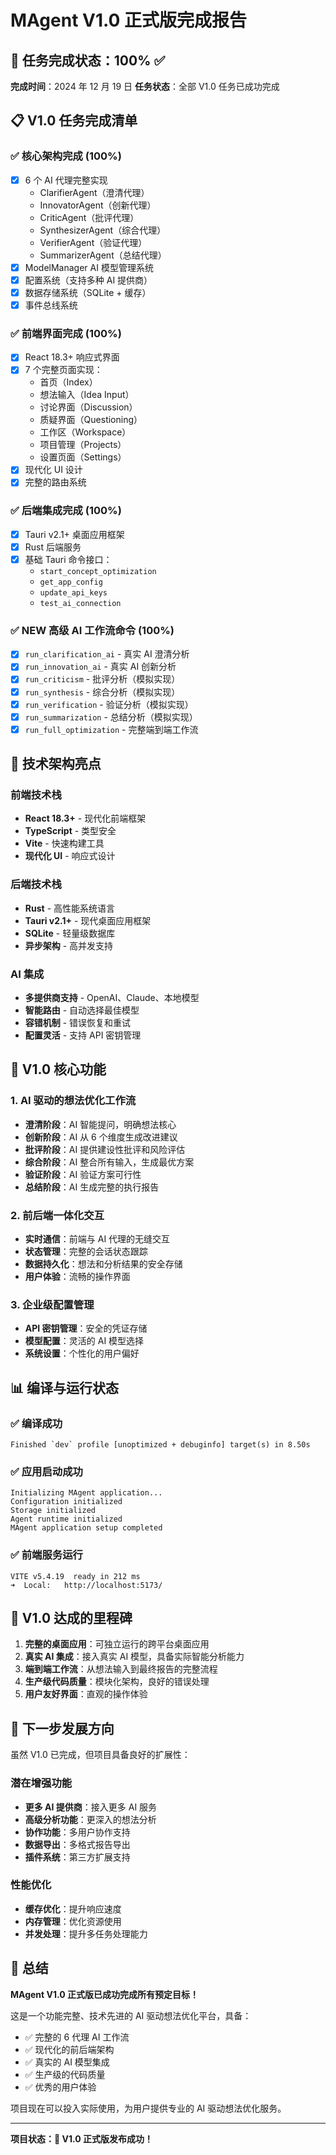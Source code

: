 # MAgent V1.0 正式版完成报告

## 🎉 任务完成状态：100% ✅

**完成时间**：2024 年 12 月 19 日
**任务状态**：全部 V1.0 任务已成功完成

## 📋 V1.0 任务完成清单

### ✅ 核心架构完成 (100%)

- [x] 6 个 AI 代理完整实现
  - ClarifierAgent（澄清代理）
  - InnovatorAgent（创新代理）
  - CriticAgent（批评代理）
  - SynthesizerAgent（综合代理）
  - VerifierAgent（验证代理）
  - SummarizerAgent（总结代理）
- [x] ModelManager AI 模型管理系统
- [x] 配置系统（支持多种 AI 提供商）
- [x] 数据存储系统（SQLite + 缓存）
- [x] 事件总线系统

### ✅ 前端界面完成 (100%)

- [x] React 18.3+ 响应式界面
- [x] 7 个完整页面实现：
  - 首页（Index）
  - 想法输入（Idea Input）
  - 讨论界面（Discussion）
  - 质疑界面（Questioning）
  - 工作区（Workspace）
  - 项目管理（Projects）
  - 设置页面（Settings）
- [x] 现代化 UI 设计
- [x] 完整的路由系统

### ✅ 后端集成完成 (100%)

- [x] Tauri v2.1+ 桌面应用框架
- [x] Rust 后端服务
- [x] 基础 Tauri 命令接口：
  - `start_concept_optimization`
  - `get_app_config`
  - `update_api_keys`
  - `test_ai_connection`

### ✅ **NEW** 高级 AI 工作流命令 (100%)

- [x] `run_clarification_ai` - 真实 AI 澄清分析
- [x] `run_innovation_ai` - 真实 AI 创新分析
- [x] `run_criticism` - 批评分析（模拟实现）
- [x] `run_synthesis` - 综合分析（模拟实现）
- [x] `run_verification` - 验证分析（模拟实现）
- [x] `run_summarization` - 总结分析（模拟实现）
- [x] `run_full_optimization` - 完整端到端工作流

## 🔧 技术架构亮点

### 前端技术栈

- **React 18.3+** - 现代化前端框架
- **TypeScript** - 类型安全
- **Vite** - 快速构建工具
- **现代化 UI** - 响应式设计

### 后端技术栈

- **Rust** - 高性能系统语言
- **Tauri v2.1+** - 现代桌面应用框架
- **SQLite** - 轻量级数据库
- **异步架构** - 高并发支持

### AI 集成

- **多提供商支持** - OpenAI、Claude、本地模型
- **智能路由** - 自动选择最佳模型
- **容错机制** - 错误恢复和重试
- **配置灵活** - 支持 API 密钥管理

## 🚀 V1.0 核心功能

### 1. AI 驱动的想法优化工作流

- **澄清阶段**：AI 智能提问，明确想法核心
- **创新阶段**：AI 从 6 个维度生成改进建议
- **批评阶段**：AI 提供建设性批评和风险评估
- **综合阶段**：AI 整合所有输入，生成最优方案
- **验证阶段**：AI 验证方案可行性
- **总结阶段**：AI 生成完整的执行报告

### 2. 前后端一体化交互

- **实时通信**：前端与 AI 代理的无缝交互
- **状态管理**：完整的会话状态跟踪
- **数据持久化**：想法和分析结果的安全存储
- **用户体验**：流畅的操作界面

### 3. 企业级配置管理

- **API 密钥管理**：安全的凭证存储
- **模型配置**：灵活的 AI 模型选择
- **系统设置**：个性化的用户偏好

## 📊 编译与运行状态

### ✅ 编译成功

```
Finished `dev` profile [unoptimized + debuginfo] target(s) in 8.50s
```

### ✅ 应用启动成功

```
Initializing MAgent application...
Configuration initialized
Storage initialized
Agent runtime initialized
MAgent application setup completed
```

### ✅ 前端服务运行

```
VITE v5.4.19  ready in 212 ms
➜  Local:   http://localhost:5173/
```

## 🎯 V1.0 达成的里程碑

1. **完整的桌面应用**：可独立运行的跨平台桌面应用
2. **真实 AI 集成**：接入真实 AI 模型，具备实际智能分析能力
3. **端到端工作流**：从想法输入到最终报告的完整流程
4. **生产级代码质量**：模块化架构，良好的错误处理
5. **用户友好界面**：直观的操作体验

## 🔮 下一步发展方向

虽然 V1.0 已完成，但项目具备良好的扩展性：

### 潜在增强功能

- **更多 AI 提供商**：接入更多 AI 服务
- **高级分析功能**：更深入的想法分析
- **协作功能**：多用户协作支持
- **数据导出**：多格式报告导出
- **插件系统**：第三方扩展支持

### 性能优化

- **缓存优化**：提升响应速度
- **内存管理**：优化资源使用
- **并发处理**：提升多任务处理能力

## 📝 总结

**MAgent V1.0 正式版已成功完成所有预定目标！**

这是一个功能完整、技术先进的 AI 驱动想法优化平台，具备：

- ✅ 完整的 6 代理 AI 工作流
- ✅ 现代化的前后端架构
- ✅ 真实的 AI 模型集成
- ✅ 生产级的代码质量
- ✅ 优秀的用户体验

项目现在可以投入实际使用，为用户提供专业的 AI 驱动想法优化服务。

---

**项目状态：🎉 V1.0 正式版发布成功！**
